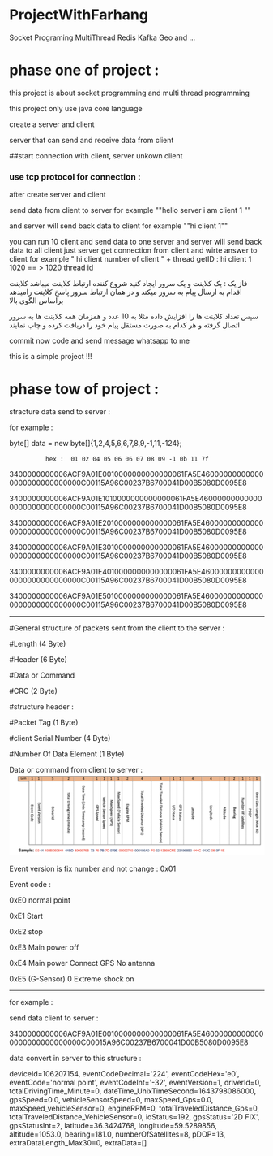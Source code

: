 # ProjectWithFarhang
Socket Programing MultiThread  Redis Kafka Geo and ...

# phase one of project : 

this project is about socket programming and multi thread programming

this project only use java core language

create a server and client

server that can send and receive data from client

##start connection with client, server unkown client

### use tcp protocol for connection : 

after create server and client

send data from client to server for example ""hello server i am client 1 ""

and server will send back data to client for example ""hi client 1""

you can run 10 client  and send data to one server and server will send back data to all client
just server get connection from client and wirte answer to client for example " hi client number of client " + thread getID : hi client 1 1020   == > 1020 thread id

فاز یک  : یک کلاینت و یک سرور  ایجاد کنید  شروع کننده ارتباط کلاینت میباشد کلاینت اقدام به ارسال پیام به سرور  میکند و در همان ارتباط سرور پاسخ کلاینت رامیدهد براساس الگوی بالا

سپس  تعداد کلاینت ها را افزایش داده مثلا به 10 عدد و همزمان همه کلاینت ها به سرور اتصال گرفته و هر کدام به صورت مستقل پیام خود را دریافت کرده و چاپ نمایند

commit now code and send message whatsapp to me

this is a simple project !!!

# phase tow of project : 

stracture data send to server  :

for example :

byte[] data = new byte[]{1,2,4,5,6,6,7,8,9,-1,11,-124};

              hex :  01 02 04 05 06 06 07 08 09 -1 0b 11 7f



3400000000006ACF9A01E0010000000000000061FA5E460000000000000000000000000000C00115A96C00237B6700041D00B5080D0095E8

3400000000006ACF9A01E1010000000000000061FA5E460000000000000000000000000000C00115A96C00237B6700041D00B5080D0095E8

3400000000006ACF9A01E2010000000000000061FA5E460000000000000000000000000000C00115A96C00237B6700041D00B5080D0095E8

3400000000006ACF9A01E3010000000000000061FA5E460000000000000000000000000000C00115A96C00237B6700041D00B5080D0095E8

3400000000006ACF9A01E4010000000000000061FA5E460000000000000000000000000000C00115A96C00237B6700041D00B5080D0095E8

3400000000006ACF9A01E5010000000000000061FA5E460000000000000000000000000000C00115A96C00237B6700041D00B5080D0095E8

************************************************************************************************************************
#General structure of packets sent from the client to the server :

#Length (4 Byte)

#Header (6 Byte)

#Data or Command 

#CRC (2 Byte)

#structure header : 

#Packet Tag (1 Byte) 

#client Serial Number (4 Byte) 

#Number Of Data Element (1 Byte)

Data or command from client to server :
![alt text](https://github.com/MfDevNet/ProjectWithFarhang/blob/main/Screen%20Shot%202022-02-15%20at%209.39.44%20PM.png?raw=true)

Event version is fix number  and not change : 0x01 

Event code : 

0xE0 normal point

0xE1 Start

0xE2 stop 

0xE3 Main power off 

0xE4 Main power Connect GPS No antenna 

0xE5 (G-Sensor) 0 Extreme shock on 

************************************************************************************************************************


for example :

send data client to server : 

3400000000006ACF9A01E0010000000000000061FA5E460000000000000000000000000000C00015A96C00237B6700041D00B5080D0095E8

data convert in server to this structure :

deviceId=106207154, eventCodeDecimal='224', eventCodeHex='e0', eventCode='normal point', eventCodeInt='-32', eventVersion=1, driverId=0, totalDrivingTime_Minute=0, dateTime_UnixTimeSecond=1643798086000, gpsSpeed=0.0, vehicleSensorSpeed=0, maxSpeed_Gps=0.0, maxSpeed_vehicleSensor=0, engineRPM=0, totalTraveledDistance_Gps=0, totalTraveledDistance_VehicleSensor=0, ioStatus=192, gpsStatus='2D FIX', gpsStatusInt=2, latitude=36.3424768, longitude=59.5289856, altitude=1053.0, bearing=181.0, numberOfSatellites=8, pDOP=13, extraDataLength_Max30=0, extraData=[]




